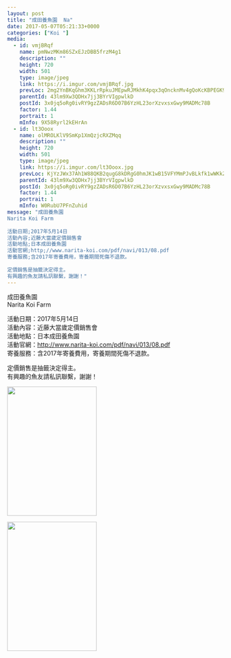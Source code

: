 ```yaml
---
layout: post
title: "成田養魚園  Na" 
date: 2017-05-07T05:21:33+0000 
categories: ["Koi "] 
media:
  - id: vmjBRqf
    name: pmNwzMKm86SZxEJzDBB5frzM4g1
    description: ""   
    height: 720
    width: 501
    type: image/jpeg
    link: https://i.imgur.com/vmjBRqf.jpg
    prevLoc: 2mg2YnBKqGhm3KKLrRpkuJMEpwRJMkhK4pqx3qOncknMv4gQoKcKBPEGK9KQcpnJjZ8W6XhvM1NWnBP9FkKVzYNloBCZxzyEX6vRF2D1QR7rgLiQ8RMpg7PlIpNBMrqyOkiPlo0MrmEYhWow8QOLpjF700Z1PVkmh54wp5nBLjUKkkpBPy9Vi3jZ5nnkoKCl7RPQzZ19CpGl4P4nP9sjzBD8mQ8gF5PA598n5wfLmRxVo8L4c06nBrZXBGSzmPzpQjZ1tq9
    parentId: 43lm9Xw3QDHx7jj3BYrVIgpwlkD
    postId: 3x0jq5oRg0ivRY9gzZADsR6D07B6YzHL23orXzvxsxGwy9MADMc78B
    factor: 1.44
    portrait: 1
    mInfo: 9X58Ryrl2kEHrAn
  - id: lt3Ooox
    name: olMROLKlV9SmKp1XmQzjcRXZMqq
    description: ""   
    height: 720
    width: 501
    type: image/jpeg
    link: https://i.imgur.com/lt3Ooox.jpg
    prevLoc: KjYzJWx37Ah1W88QKB2qugG8kDRgG0hmJK1wB15VFYMmPJvBLkfk1wWKkZkOIBG14wRQ09IvVJKgMyXRFJlVvDk0jZu18nAvm16BtE8PGnQMN4SlzjmxR9WgULZRj8qWKLS4v2zAxO6GcYAl7Q2WJDF7pqNzP0NxuRO0rRL1K3FOyy7Nkz4XtXl5K33YBRsLY2pm9DVwi0M6kZkyMLSwNX08Y6lzFrO4xK4NZ6Um4y621NO2Fk3pnGrqnDFA75A4xkgKH7x
    parentId: 43lm9Xw3QDHx7jj3BYrVIgpwlkD
    postId: 3x0jq5oRg0ivRY9gzZADsR6D07B6YzHL23orXzvxsxGwy9MADMc78B
    factor: 1.44
    portrait: 1
    mInfo: W0RubU7PFnZuhid
message: "成田養魚園  
Narita Koi Farm  
  
活動日期;2017年5月14日  
活動內容;近藤大當歲定價銷售會  
活動地點;日本成田養魚園  
活動官網;http;//www.narita-koi.com/pdf/navi/013/08.pdf  
寄養服務;含2017年寄養費用，寄養期間死傷不退款。  
  
定價銷售是抽籤決定得主。  
有興趣的魚友請私訊聯繫，謝謝！"
---
```


成田養魚園  
Narita Koi Farm  
  
活動日期：2017年5月14日  
活動內容：近藤大當歲定價銷售會  
活動地點：日本成田養魚園  
活動官網：http://www.narita-koi.com/pdf/navi/013/08.pdf  
寄養服務：含2017年寄養費用，寄養期間死傷不退款。  
  
定價銷售是抽籤決定得主。  
有興趣的魚友請私訊聯繫，謝謝！


[//]: #media:  
<a href="https://i.imgur.com/vmjBRqf.jpg"><img src="https://i.imgur.com/vmjBRqf.jpg" height="300" width="208" /></a> 
  

<a href="https://i.imgur.com/lt3Ooox.jpg"><img src="https://i.imgur.com/lt3Ooox.jpg" height="300" width="208" /></a> 
 
